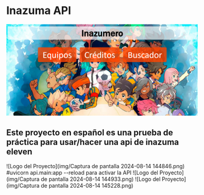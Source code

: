 # Inazuma API
![Index](img/Inazumero.png)
## Este proyecto en español es una prueba de práctica para usar/hacer una api de inazuma eleven
![Logo del Proyecto](img/Captura de pantalla 2024-08-14 144846.png)
#uvicorn api.main:app --reload para activar la API
![Logo del Proyecto](img/Captura de pantalla 2024-08-14 144933.png)
![Logo del Proyecto](img/Captura de pantalla 2024-08-14 145228.png)
